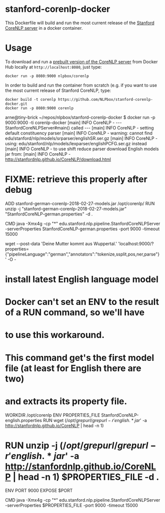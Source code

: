 stanford-corenlp-docker
=======================

This Dockerfile will build and run the most current release of the
[Stanford CoreNLP server](http://stanfordnlp.github.io/CoreNLP/corenlp-server.html) in a docker container.

Usage
=====

To download and run a [prebuilt version of the CoreNLP server](https://hub.docker.com/r/nlpbox/corenlp/)
from Docker Hub locally at ``http://localhost:8080``, just type:

```
docker run -p 8080:9000 nlpbox/corenlp
```

In order to build and run the container from scratch (e.g. if you want to use the most current release of Stanford CoreNLP, type:

```
docker build -t corenlp https://github.com/NLPbox/stanford-corenlp-docker.git
docker run -p 8080:9000 corenlp
```


arne@tiny-brick ~/repos/nlpbox/stanford-corenlp-docker $ docker run -p 9000:9000 -ti corenlp-docker
[main] INFO CoreNLP - --- StanfordCoreNLPServer#main() called ---
[main] INFO CoreNLP - setting default constituency parser
[main] INFO CoreNLP - warning: cannot find edu/stanford/nlp/models/srparser/englishSR.ser.gz
[main] INFO CoreNLP - using: edu/stanford/nlp/models/lexparser/englishPCFG.ser.gz instead
[main] INFO CoreNLP - to use shift reduce parser download English models jar from:
[main] INFO CoreNLP - http://stanfordnlp.github.io/CoreNLP/download.html


# FIXME: retrieve this properly after debug
ADD stanford-german-corenlp-2018-02-27-models.jar /opt/corenlp/
RUN unzip -j "stanford-german-corenlp-2018-02-27-models.jar" "StanfordCoreNLP-german.properties" -d .


CMD java -Xmx4g -cp "*" edu.stanford.nlp.pipeline.StanfordCoreNLPServer -serverProperties StanfordCoreNLP-german.properties -port 9000 -timeout 15000

wget --post-data 'Deine Mutter kommt aus Wuppertal.' 'localhost:9000/?properties={"pipelineLanguage":"german","annotators":"tokenize,ssplit,pos,ner,parse"}' -O -


# install latest English language model
#
# Docker can't set an ENV to the result of a RUN command, so we'll have
# to use this workaround.
# This command get's the first model file (at least for English there are two)
# and extracts its property file.
WORKDIR /opt/corenlp
ENV PROPERTIES_FILE StanfordCoreNLP-english.properties
RUN wget $(/opt/grepurl/grepurl -r 'english.*jar$' -a http://stanfordnlp.github.io/CoreNLP | head -n 1)

# RUN unzip -j $(/opt/grepurl/grepurl -r 'english.*jar$' -a http://stanfordnlp.github.io/CoreNLP | head -n 1) $PROPERTIES_FILE -d .



ENV PORT 9000
EXPOSE $PORT

CMD java -Xmx4g -cp "*" edu.stanford.nlp.pipeline.StanfordCoreNLPServer -serverProperties $PROPERTIES_FILE -port 9000 -timeout 15000

